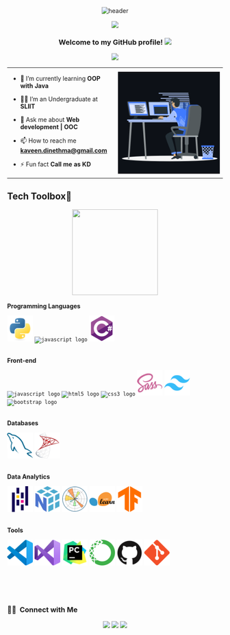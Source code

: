 <!-- HEADER -->
<div align="center" width="100">
  <img src="https://capsule-render.vercel.app/api?color=0:1408d0,50:0860d0,100:08c4d0&height=250&section=header&text=Erik%20Yoel%20Santana%20Apreza&fontSize=45&type=waving&fontColor=fefefe&&animation=fadeIn"
  alt="header"/>
</div>

<p align="center"><picture align="center"><img align="center" src = "https://github.com/7oSkaaa/7oSkaaa/blob/main/Images/about_me.gif?raw=true" width = 50px></picture></p>

<h3 align="center" width="50">
  Welcome to my GitHub profile!
  <img src="https://media.giphy.com/media/hvRJCLFzcasrR4ia7z/giphy.gif" width="30">
</h3>
<p align="center">
  <a href="https://github.com/CodeWhiteWeb/CodeWhiteWeb"><img src="https://readme-typing-svg.herokuapp.com?color=%2336BCF7&center=true&vCenter=true&lines=Hi+%2C+welcome+to+my+Github+page;I+am+a+recently+graduated+student;Frontend+Developer;Always%20learning%20new%20things"></a>
</p>

<table align="center">
<tr border="none">
<td width="50%" align="left">
  
- 🌱 I’m currently learning **OOP with Java**

- 🧑‍🎓 I’m an Undergraduate at **SLIIT**

- 💬 Ask me about **Web development | OOC**

- 📫 How to reach me **kaveen.dinethma@gmail.com**
  
- ⚡ Fun fact **Call me as KD**

</td>
<td width="50%" align="center">

  <img align="center" alt="Coding" width="300" src="https://raw.githubusercontent.com/SubhadeepZilong/SubhadeepZilong/main/icons/animation_500_kxa883sd.gif">

  
  </td>
</tr>
</table>



## **Tech Toolbox🧰**<br>

<p align='center'>
<img src="https://media.giphy.com/media/TEnXkcsHrP4YedChhA/giphy.gif" width="200" height="200" frameBorder="0" class="giphy-embed" allowFullScreen></img></p>

**Programming Languages**

<code><img src="https://github.com/devicons/devicon/raw/master/icons/python/python-original.svg" alt="python" height="60"></code>
<code><img src="https://cdn.jsdelivr.net/gh/devicons/devicon/icons/javascript/javascript-original.svg" height="60" alt="javascript logo"></code>
<code><img src="https://github.com/devicons/devicon/blob/master/icons/csharp/csharp-original.svg" alt="csharp" height="60"></code>
<code></code>
<br>
<br>

**Front-end**

<code><img src="https://cdn.jsdelivr.net/gh/devicons/devicon/icons/javascript/javascript-original.svg" height="60" alt="javascript logo"></code>
<code><img src="https://cdn.jsdelivr.net/gh/devicons/devicon/icons/html5/html5-original.svg" height="60" alt="html5 logo"></code>
<code><img src="https://cdn.jsdelivr.net/gh/devicons/devicon/icons/css3/css3-original.svg" height="60" alt="css3 logo"></code>
<code><img src="https://github.com/devicons/devicon/blob/master/icons/sass/sass-original.svg" height="60" alt="sass"></code>
<code><img src="https://github.com/devicons/devicon/blob/v2.16.0/icons/tailwindcss/tailwindcss-original.svg" height="60" width="60" alt="tailwindcss logo"></code>
<code><img src="https://cdn.jsdelivr.net/gh/devicons/devicon/icons/bootstrap/bootstrap-original.svg" height="60" alt="bootstrap logo"></code>
<br>
<br>

**Databases**

<code><img height="60" src="https://github.com/devicons/devicon/blob/v2.16.0/icons/mysql/mysql-original.svg" alt="mysql"></code>
<code><img src="https://github.com/devicons/devicon/blob/v2.16.0/icons/microsoftsqlserver/microsoftsqlserver-original.svg" height="60" alt="sqlserver logo"></code>
<br>
<br>

**Data Analytics**

<code><img height="60" src="https://github.com/devicons/devicon/blob/v2.16.0/icons/pandas/pandas-original.svg"></code>
<code><img height="60" src="https://github.com/devicons/devicon/blob/v2.16.0/icons/numpy/numpy-original.svg"></code>
<code><img height="60" src="https://github.com/devicons/devicon/blob/v2.16.0/icons/matplotlib/matplotlib-original.svg"></code>
<code><img height="60" src="https://github.com/devicons/devicon/blob/v2.16.0/icons/scikitlearn/scikitlearn-original.svg"></code>
<code><img height="60" src="https://github.com/devicons/devicon/blob/v2.16.0/icons/tensorflow/tensorflow-original.svg"></code>
<br>
<br>

**Tools**

<code><img height="60" src="https://github.com/devicons/devicon/blob/v2.16.0/icons/vscode/vscode-original.svg"></code>
<code><img height="60" src="https://github.com/devicons/devicon/blob/v2.16.0/icons/visualstudio/visualstudio-original.svg"></code>
<code><img height="60" src="https://github.com/devicons/devicon/blob/v2.16.0/icons/pycharm/pycharm-original.svg"></code>
<code><img height="60" src="https://github.com/devicons/devicon/blob/v2.16.0/icons/anaconda/anaconda-original.svg"></code>
<code><img height="60" src="https://github.com/devicons/devicon/blob/v2.16.0/icons/github/github-original.svg"></code>
<code><img height="60" src="https://github.com/devicons/devicon/blob/v2.16.0/icons/git/git-original.svg"></code>
<br>
<br>
<br>
<br>
<br>

### 🤝🏻 &nbsp;Connect with Me

<p align="center">
<a href="https://www.linkedin.com/in/rafael-azizov-3612391b2/"><img src="https://img.shields.io/badge/-Erik%20LinkedIn-0077B5?style=flat&logo=Linkedin&logoColor=white"/></a>
<a href="mailto:erik16unamfi@gmail.com"><img src="https://img.shields.io/badge/-erik16unamfi@gmail.com-D14836?style=flat&logo=Gmail&logoColor=white"/></a>
<a href=""><img src="https://img.shields.io/badge/-5545492410_-00a135?style=flat&logo=Whatsapp&logoColor=white"/></a>
</p>
